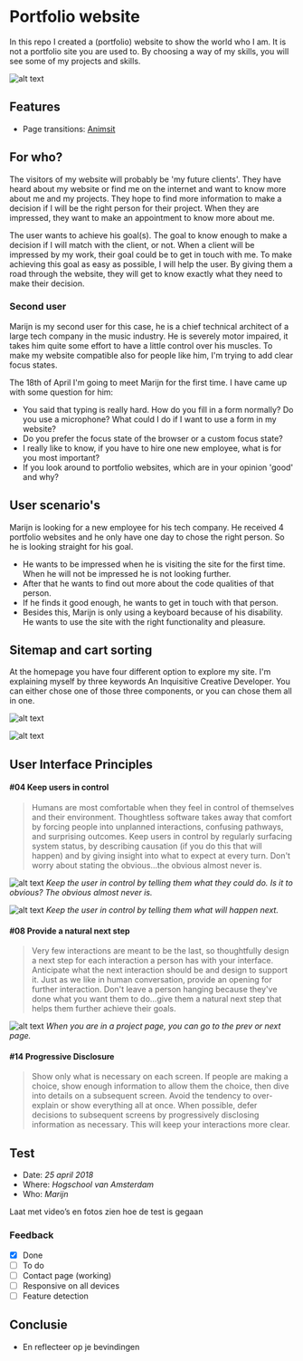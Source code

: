 # Portfolio website

In this repo I created a (portfolio) website to show the world who I am. It is not a portfolio site you are used to. By choosing a way of my skills, you will see some of my projects and skills.

![alt text](./screenshots/3.png "Logo Title Text 1")

## Features
* Page transitions: [Animsit](http://git.blivesta.com/animsition/)


## For who?
The visitors of my website will probably be 'my future clients'. They have heard about my website or find me on the internet and want to know more about me and my projects. They hope to find more information to make a decision if I will be the right person for their project. When they are impressed, they want to make an appointment to know more about me.

The user wants to achieve his goal(s). The goal to know enough to make a decision if I will match with the client, or not. When a client will be impressed by my work, their goal could be to get in touch with me. To make achieving this goal as easy as possible, I will help the user. By giving them a road through the website, they will get to know exactly what they need to make their decision.

### Second user
Marijn is my second user for this case, he is a chief technical architect of a large tech company in the music industry. He is severely motor impaired, it takes him quite some effort to have a little control over his muscles. To make my website compatible also for people like him, I'm trying to add clear focus states.

The 18th of April I'm going to meet Marijn for the first time. I have came up with some question for him:
- You said that typing is really hard. How do you fill in a form normally? Do you use a microphone? What could I do if I want to use a form in my website?
- Do you prefer the focus state of the browser or a custom focus state?
- I really like to know, if you have to hire one new employee, what is for you most important?
- If you look around to portfolio websites, which are in your opinion 'good' and why?

## User scenario's
Marijn is looking for a new employee for his tech company. He received 4 portfolio websites and he only have one day to chose the right person. So he is looking straight for his goal.
* He wants to be impressed when he is visiting the site for the first time. When he will not be impressed he is not looking further.
* After that he wants to find out more about the code qualities of that person.
* If he finds it good enough, he wants to get in touch with that person.
* Besides this, Marijn is only using a keyboard because of his disability. He wants to use the site with the right functionality and pleasure.

## Sitemap and cart sorting
At the homepage you have four different option to explore my site. I'm explaining myself by three keywords An Inquisitive Creative Developer. You can either chose one of those three components, or you can chose them all in one.

![alt text](./screenshots/sitemap.png "Logo Title Text 1")

![alt text](./screenshots/IMG_8090.JPG "Logo Title Text 1")

## User Interface Principles
#### #04 Keep users in control
> Humans are most comfortable when they feel in control of themselves and their environment. Thoughtless software takes away that comfort by forcing people into unplanned interactions, confusing pathways, and surprising outcomes. Keep users in control by regularly surfacing system status, by describing causation (if you do this that will happen) and by giving insight into what to expect at every turn. Don't worry about stating the obvious…the obvious almost never is.

![alt text](./screenshots/4.png "Logo Title Text 1")
*Keep the user in control by telling them what they could do. Is it to obvious? The obvious almost never is.*

![alt text](./screenshots/7.png "Logo Title Text 1")
*Keep the user in control by telling them what will happen next.*

#### #08 Provide a natural next step
> Very few interactions are meant to be the last, so thoughtfully design a next step for each interaction a person has with your interface. Anticipate what the next interaction should be and design to support it. Just as we like in human conversation, provide an opening for further interaction. Don't leave a person hanging because they've done what you want them to do…give them a natural next step that helps them further achieve their goals.

![alt text](./screenshots/8.png "Logo Title Text 1")
*When you are in a project page, you can go to the prev or next page.*

#### #14 Progressive Disclosure
> Show only what is necessary on each screen. If people are making a choice, show enough information to allow them the choice, then dive into details on a subsequent screen. Avoid the tendency to over-explain or show everything all at once. When possible, defer decisions to subsequent screens by progressively disclosing information as necessary. This will keep your interactions more clear.

## Test
* Date: *25 april 2018*
* Where: *Hogschool van Amsterdam*
* Who: *Marijn*

Laat met video’s en fotos zien hoe de test is gegaan

### Feedback
- [x] Done
- [ ] To do
- [ ] Contact page (working)
- [ ] Responsive on all devices
- [ ] Feature detection

## Conclusie
- En reflecteer op je bevindingen
